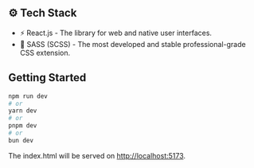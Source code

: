 ## ⚙️ Tech Stack

- ⚡ React.js - The library for web and native user interfaces.
- 🎨 SASS (SCSS) - The most developed and stable professional-grade CSS extension.
  
## Getting Started

```bash
npm run dev
# or
yarn dev
# or
pnpm dev
# or
bun dev
```

The index.html will be served on [http://localhost:5173](http://localhost:5173).
